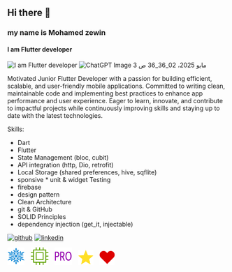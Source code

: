  ## Hi there 👋
###  my name is Mohamed zewin
#### I am Flutter developer
![I am Flutter developer]([https://arturssmirnovs.github.io/github-profile-readme-generator/images/banner.png](https://github.com/user-attachments/assets/fb15de73-230f-4137-b544-38fc32a93b52))
![ChatGPT Image 3 مايو 2025، 02_36_36 ص](https://github.com/user-attachments/assets/fb15de73-230f-4137-b544-38fc32a93b52)

Motivated Junior Flutter Developer with a passion for building efficient, scalable, and user-friendly mobile applications. Committed to writing clean, maintainable code and implementing best practices to enhance app performance and user experience. Eager to learn, innovate, and contribute to impactful projects while continuously improving skills and staying up to date with the latest technologies.

Skills: 
* Dart
*  Flutter
*   State Management (bloc, cubit)
*   API integration (http, Dio, retrofit)
*    Local Storage (shared preferences, hive, sqflite)
*    sponsive * unit & widget Testing
*    firebase
*    design pattern
*    Clean Architecture
*    git & GitHub
*  SOLID Principles
*   dependency injection (get_it, injectable)



[<img src='https://cdn.jsdelivr.net/npm/simple-icons@3.0.1/icons/github.svg' alt='github' height='40'>](https://github.com/https://github.com/mohamedzewin01/mohamedzewin01) 
[<img src='https://cdn.jsdelivr.net/npm/simple-icons@3.0.1/icons/linkedin.svg' alt='linkedin' height='40'>](https://www.linkedin.com/in/https://www.linkedin.com/in/mohammed-zewin-55927226a//)  


<a href='https://archiveprogram.github.com/'><img src='https://raw.githubusercontent.com/acervenky/animated-github-badges/master/assets/acbadge.gif' width='40' height='40'></a> <a href='https://docs.github.com/en/developers'><img src='https://raw.githubusercontent.com/acervenky/animated-github-badges/master/assets/devbadge.gif' width='40' height='40'></a> <a href='https://github.com/pricing'><img src='https://raw.githubusercontent.com/acervenky/animated-github-badges/master/assets/pro.gif' width='40' height='40'></a> <a href='https://stars.github.com/'><img src='https://raw.githubusercontent.com/acervenky/animated-github-badges/master/assets/starbadge.gif' width='35' height='35'></a> <a href='https://docs.github.com/en/github/supporting-the-open-source-community-with-github-sponsors'><img src='https://raw.githubusercontent.com/acervenky/animated-github-badges/master/assets/sponsorbadge.gif' width='35' height='35'></a>
